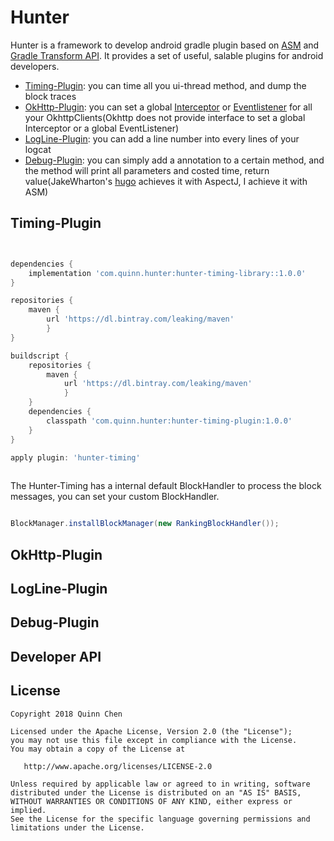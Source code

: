 # Hunter

Hunter is a framework to develop android gradle plugin based on 
[ASM](https://asm.ow2.io/) and [Gradle Transform API](http://tools.android.com/tech-docs/new-build-system/transform-api).
It provides a set of useful, salable plugins for android developers.

 + [Timing-Plugin](#timing-plugin): you can time all you ui-thread method, and dump the block traces
 + [OkHttp-Plugin](#okhttp-plugin): you can set a global [Interceptor](https://github.com/square/okhttp/wiki/Interceptors) or [Eventlistener](https://github.com/square/okhttp/wiki/Events) 
 for all your OkhttpClients(Okhttp does not provide interface to set a global Interceptor or a global EventListener)
 + [LogLine-Plugin](#logline-plugin): you can add a line number into every lines of your logcat
 + [Debug-Plugin](#debug-plugin): you can simply add a annotation to a certain method, and the method will print all parameters and costed time, return value(JakeWharton's [hugo](https://github.com/JakeWharton/hugo)
 achieves it with AspectJ, I achieve it with ASM)

## Timing-Plugin


```groovy


dependencies {
    implementation 'com.quinn.hunter:hunter-timing-library::1.0.0'
}

repositories {
    maven {
        url 'https://dl.bintray.com/leaking/maven'
        }
}

buildscript {
    repositories {
        maven {
            url 'https://dl.bintray.com/leaking/maven'
            }
    }
    dependencies {
        classpath 'com.quinn.hunter:hunter-timing-plugin:1.0.0'
    }
}

apply plugin: 'hunter-timing'
    
```

The Hunter-Timing has a internal default BlockHandler to process
the block messages, you can set your custom BlockHandler.

```java

BlockManager.installBlockManager(new RankingBlockHandler());

```


## OkHttp-Plugin


## LogLine-Plugin


## Debug-Plugin


## Developer API



## License


    Copyright 2018 Quinn Chen

    Licensed under the Apache License, Version 2.0 (the "License");
    you may not use this file except in compliance with the License.
    You may obtain a copy of the License at

       http://www.apache.org/licenses/LICENSE-2.0

    Unless required by applicable law or agreed to in writing, software
    distributed under the License is distributed on an "AS IS" BASIS,
    WITHOUT WARRANTIES OR CONDITIONS OF ANY KIND, either express or implied.
    See the License for the specific language governing permissions and
    limitations under the License.